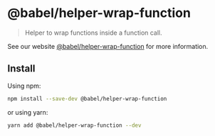 # @babel/helper-wrap-function

> Helper to wrap functions inside a function call.

See our website [@babel/helper-wrap-function](https://babeljs.io/docs/en/next/babel-helper-wrap-function.html) for more information.

## Install

Using npm:

```sh
npm install --save-dev @babel/helper-wrap-function
```

or using yarn:

```sh
yarn add @babel/helper-wrap-function --dev
```
